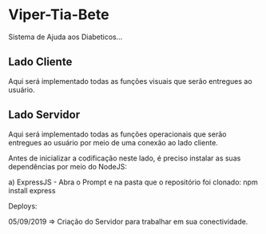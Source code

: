 # Viper-Tia-Bete
Sistema de Ajuda aos Diabeticos...

## Lado Cliente

Aqui será implementado todas as funções visuais que serão entregues ao usuário.

## Lado Servidor

Aqui será implementado todas as funções operacionais que serão entregues ao usuário por meio de uma conexão ao lado cliente.

Antes de inicializar a codificação neste lado, é preciso instalar as suas dependências por meio do NodeJS:


a) ExpressJS - Abra o Prompt e na pasta que o repositório foi clonado: npm install express
 

Deploys:


05/09/2019 => Criação do Servidor para trabalhar em sua conectividade.
